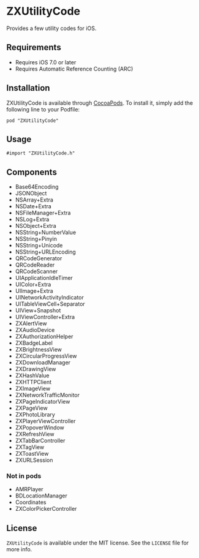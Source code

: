 ZXUtilityCode
===============
Provides a few utility codes for iOS.

## Requirements

* Requires iOS 7.0 or later
* Requires Automatic Reference Counting (ARC)

## Installation

ZXUtilityCode is available through [CocoaPods](https://cocoapods.org/pods/ZXUtilityCode). To install it, simply add the following line to your Podfile:

```
pod "ZXUtilityCode"
```

## Usage

```
#import "ZXUtilityCode.h"
```

## Components

* Base64Encoding
* JSONObject
* NSArray+Extra
* NSDate+Extra
* NSFileManager+Extra
* NSLog+Extra
* NSObject+Extra
* NSString+NumberValue
* NSString+Pinyin
* NSString+Unicode
* NSString+URLEncoding
* QRCodeGenerator
* QRCodeReader
* QRCodeScanner
* UIApplicationIdleTimer
* UIColor+Extra
* UIImage+Extra
* UINetworkActivityIndicator
* UITableViewCell+Separator
* UIView+Snapshot
* UIViewController+Extra
* ZXAlertView
* ZXAudioDevice
* ZXAuthorizationHelper
* ZXBadgeLabel
* ZXBrightnessView
* ZXCircularProgressView
* ZXDownloadManager
* ZXDrawingView
* ZXHashValue
* ZXHTTPClient
* ZXImageView
* ZXNetworkTrafficMonitor
* ZXPageIndicatorView
* ZXPageView
* ZXPhotoLibrary
* ZXPlayerViewController
* ZXPopoverWindow
* ZXRefreshView
* ZXTabBarController
* ZXTagView
* ZXToastView
* ZXURLSession

### Not in pods

* AMRPlayer
* BDLocationManager
* Coordinates
* ZXColorPickerController

## License

`ZXUtilityCode` is available under the MIT license. See the `LICENSE` file for more info.
